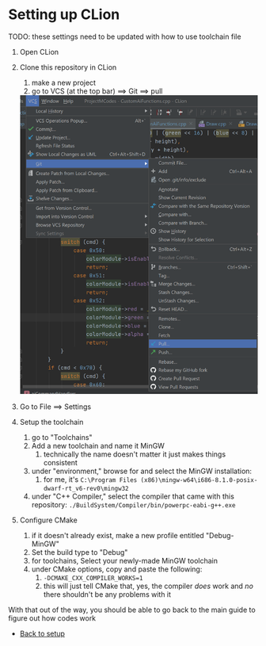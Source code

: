 # Setting up CLion

TODO: these settings need to be updated with how to use toolchain file

1. Open CLion
2. Clone this repository in CLion 
   1. make a new project
   2. go to VCS (at the top bar) ==> Git ==> pull
    <img src="..\README_Resources\VCS_Pull_Path.png" alt="VCS Pull Path"  />

3. Go to File ==> Settings
4. Setup the toolchain
   1. go to "Toolchains"
   2. Add a new toolchain and name it MinGW
      1. technically the name doesn't matter it just makes things consistent
   3. under "environment," browse for and select the MinGW installation:
      1. for me, it's `C:\Program Files (x86)\mingw-w64\i686-8.1.0-posix-dwarf-rt_v6-rev0\mingw32`
   4. under "C++ Compiler," select the compiler that came with this repository: `./BuildSystem/Compiler/bin/powerpc-eabi-g++.exe`
5. Configure CMake
   1. if it doesn't already exist, make a new profile entitled "Debug-MinGW"
   2. Set the build type to "Debug"   
   3. for toolchains, Select your newly-made MinGW toolchain 
   4. under CMake options, copy and paste the following:
      1. `-DCMAKE_CXX_COMPILER_WORKS=1`
      2. this will just tell CMake that, yes, the compiler *does* work and *no* there shouldn't be any problems with it

With that out of the way, you should be able to go back to the main guide to figure out how codes work

- [Back to setup](../README.md)